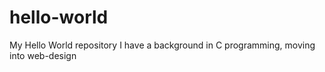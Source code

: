 # hello-world
My Hello World repository
I have a background in C programming, moving into web-design
